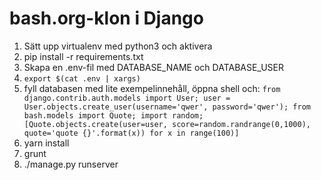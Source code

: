 # bash.org-klon i Django

1. Sätt upp virtualenv med python3 och aktivera
2. pip install -r requirements.txt
3. Skapa en .env-fil med DATABASE\_NAME och DATABASE\_USER
4. `export $(cat .env | xargs)`
5. fyll databasen med lite exempelinnehåll, öppna shell och: `from django.contrib.auth.models import User; user = User.objects.create_user(username='qwer', password='qwer'); from bash.models import Quote; import random; [Quote.objects.create(user=user, score=random.randrange(0,1000), quote='quote {}'.format(x)) for x in range(100)]`
6. yarn install
7. grunt
6. ./manage.py runserver
